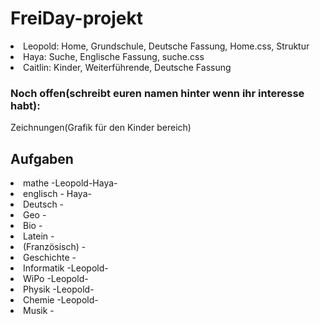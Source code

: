 # FreiDay-projekt

<li>Leopold: Home, Grundschule, Deutsche Fassung, Home.css, Struktur</li>

<li>Haya: Suche, Englische Fassung, suche.css</li>

<li>Caitlin: Kinder, Weiterführende, Deutsche Fassung</li>

<h3>Noch offen(schreibt euren namen hinter wenn ihr interesse habt):</h3>

Zeichnungen(Grafik für den Kinder bereich)

<h2> Aufgaben </h2>
 <li> mathe -Leopold-Haya-</li>
  <li> englisch - Haya-</li>
  <li> Deutsch -</li>
  <li> Geo -</li>
  <li> Bio -</li>
  <li> Latein -</li>
  <li> (Französisch) -</li>
  <li> Geschichte -</li>
 <li>  Informatik -Leopold-</li>
  <li> WiPo -Leopold-</li>
  <li> Physik -Leopold-</li>
 <li>  Chemie -Leopold-</li>
  <li> Musik -</li>
  


